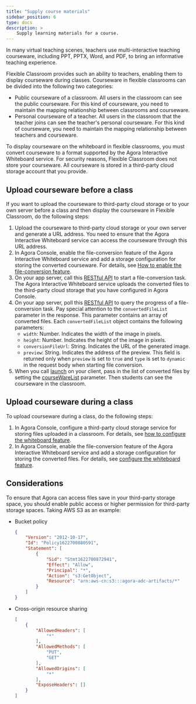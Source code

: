```yaml
---
title: "Supply course materials"
sidebar_position: 6
type: docs
description: >
    Supply learning materials for a course. 
---
```



In many virtual teaching scenes, teachers use multi-interactive teaching courseware, including PPT, PPTX, Word, and PDF, to bring an informative teaching experience.

Flexible Classroom provides such an ability to teachers, enabling them to display courseware during classes. Courseware in flexible classrooms can be divided into the following two categories:

- Public courseware of a classroom. All users in the classroom can see the public courseware. For this kind of courseware, you need to maintain the mapping relationship between classrooms and courseware.
- Personal courseware of a teacher. All users in the classroom that the teacher joins can see the teacher's personal courseware. For this kind of courseware, you need to maintain the mapping relationship between teachers and courseware.

To display courseware on the whiteboard in flexible classrooms, you must convert courseware to a format supported by the Agora Interactive Whiteboard service. For security reasons, Flexible Classroom does not store your courseware. All courseware is stored in a third-party cloud storage account that you provide.

## Upload courseware before a class

If you want to upload the courseware to third-party cloud storage or to your own server before a class and then display the courseware in Flexible Classroom, do the following steps:

1. Upload the courseware to third-party cloud storage or your own server and generate a URL address. You need to ensure that the Agora Interactive Whiteboard service can access the courseware through this URL address.
2. In Agora Console, enable the file-conversion feature of the Agora Interactive Whiteboard service and add a storage configuration for storing the converted courseware. For details, see [How to enable the file-conversion feature](/interactive-whiteboard/develop/file-conversion-overview/).
3. On your app server, call this [RESTful API](/interactive-whiteboard/reference/whiteboard-api/overview/) to start a file-conversion task. The Agora Interactive Whiteboard service uploads the converted files to the third-party cloud storage that you have configured in Agora Console.
4. On your app server, poll this [RESTful API](/interactive-whiteboard/reference/whiteboard-api/file-conversion/#query-the-progress-of-a-file-conversion-task) to query the progress of a file-conversion task. Pay special attention to the `convertedFileList` parameter in the response. This parameter contains an array of converted files. Each `convertedFileList` object contains the following parameters:
   - `width`: Number. Indicates the width of the image in pixels.
   - `height`: Number. Indicates the height of the image in pixels.
   - `conversionFileUrl`: String. Indicates the URL of the generated image.
   - `preview`: String. Indicates the address of the preview. This field is returned only when `preview` is set to `true` and `type` is set to `dynamic` in the request body when starting file conversion.
5. When you call [launch](../reference/classroom-sdk#launch) on your client, pass in the list of converted files by setting the [courseWareList](../reference/classroom-sdk#configcourseware) parameter. Then students can see the courseware in the classroom.

## Upload courseware during a class

To upload courseware during a class, do the following steps:

1. In Agora Console, configure a third-party cloud storage service for storing files uploaded in a classroom. For details, see [how to configure the whiteboard feature](../get-started/enable-flexible-classroom#configure-classroom-storage-and-recording).
2. In Agora Console, enable the file-conversion feature of the Agora Interactive Whiteboard service and add a storage configuration for storing the converted files. For details, see [configure the whiteboard feature](../get-started/enable-flexible-classroom/).

## Considerations

To ensure that Agora can access files save in your third-party storage space, you should enable public access or higher permission for third-party storage spaces. Taking AWS S3 as an example:

- Bucket policy
  ```json
  {
      "Version": "2012-10-17",
      "Id": "Policy1622700880591",
      "Statement": [
          {
              "Sid": "Stmt1622700872941",
              "Effect": "Allow",
              "Principal": "*",
              "Action": "s3:GetObject",
              "Resource": "arn:aws-cn:s3:::agora-adc-artifacts/*"
          }
      ]
  }
  ```
- Cross-origin resource sharing
  ```json
  [
      {
          "AllowedHeaders": [
              "*"
          ],
          "AllowedMethods": [
              "PUT",
              "GET"
          ],
          "AllowedOrigins": [
              "*"
          ],
          "ExposeHeaders": []
      }
  ]
  ```